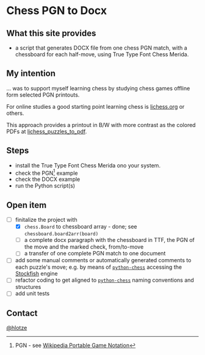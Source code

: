 # Chess PGN to Docx

## What this site provides 
- a script that generates DOCX file from one chess PGN match, with a chessboard for each half-move, using True Type Font Chess Merida. 

## My intention
... was to support myself learning chess by studying chess games offline form selected PGN printouts.

For online studies a good starting point learning chess is [lichess.org](https://lichess.org/) or others.

This approach provides a printout in B/W with more contrast as the colored PDFs at [lichess_puzzles_to_pdf](https://github.com/hlotze/lichess_puzzles_to_pdf).

## Steps
- install the True Type Font Chess Merida ono your system.
- check the PGN[^1] example
- check the DOCX example
- run the Python script(s)

## Open item
- [ ] finitalize the project with
  - [x] `chess.Board` to chessboard array - done; see `chessboard.board2arr(board)`
  - [ ] a complete docx paragraph with the chessboard in TTF, the PGN of the move and the marked check, from/to-move
  - [ ] a transfer of one complete PGN match to one document
- [ ] add some manual comments or automatically generated comments to each puzzle's move; e.g. by means of [`python-chess`](https://python-chess.readthedocs.io/en/latest/) accessing the [Stockfish](https://stockfishchess.org/) engine
- [ ] refactor coding to get aligned to [`python-chess`](https://python-chess.readthedocs.io/en/latest/) naming conventions and structures
- [ ] add unit tests

## Contact
[@hlotze](https://github.com/hlotze)

[^1]: PGN - see [Wikipedia Portable Game Notation](https://en.wikipedia.org/wiki/Portable_Game_Notation)


